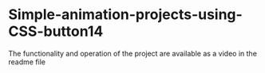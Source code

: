 # Simple-animation-projects-using-CSS-button14
The functionality and operation of the project are available as a video in the readme file
